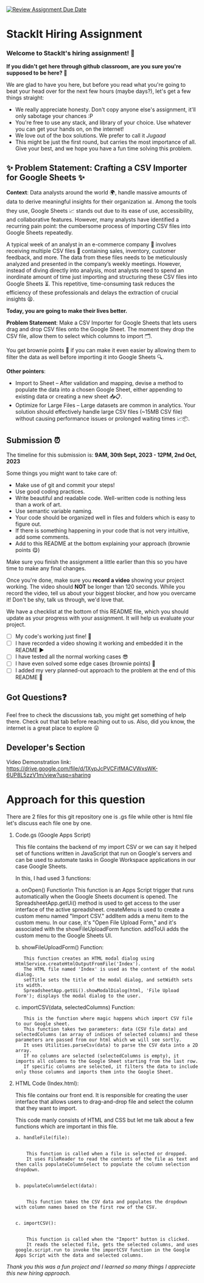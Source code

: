 [![Review Assignment Due Date](https://classroom.github.com/assets/deadline-readme-button-24ddc0f5d75046c5622901739e7c5dd533143b0c8e959d652212380cedb1ea36.svg)](https://classroom.github.com/a/_IojtdoU)
# StackIt Hiring Assignment

### Welcome to StackIt's hiring assignment! 🚀

**If you didn't get here through github classroom, are you sure you're supposed to be here? 🤨**


We are glad to have you here, but before you read what you're going to beat your head over for the next few hours (maybe days?), let's get a few things straight:
- We really appreciate honesty. Don't copy anyone else's assignment, it'll only sabotage your chances :P
- You're free to use any stack, and library of your choice. Use whatever you can get your hands on, on the internet!
- We love out of the box solutions. We prefer to call it *Jugaad* 
- This might be just the first round, but carries the most importance of all. Give your best, and we hope you have a fun time solving this problem.

## ✨ **Problem Statement: Crafting a CSV Importer for Google Sheets** ✨

**Context**:
Data analysts around the world 🌍, handle massive amounts of data to derive meaningful insights for their organization 📊. Among the tools they use, Google Sheets 📈 stands out due to its ease of use, accessibility, and collaborative features. However, many analysts have identified a recurring pain point: the cumbersome process of importing CSV files into Google Sheets repeatedly.

A typical week of an analyst in an e-commerce company 🛒 involves receiving multiple CSV files 📁 containing sales, inventory, customer feedback, and more. The data from these files needs to be meticulously analyzed and presented in the company’s weekly meetings. However, instead of diving directly into analysis, most analysts need to spend an inordinate amount of time just importing and structuring these CSV files into Google Sheets ⏳. This repetitive, time-consuming task reduces the efficiency of these professionals and delays the extraction of crucial insights 😫.

**Today, you are going to make their lives better.**

**Problem Statement**:
Make a CSV Importer for Google Sheets that lets users drag and drop CSV files onto the Google Sheet. The moment they drop the CSV file, allow them to select which columns to import 🗂️.

You get brownie points 🍪 if you can make it even easier by allowing them to filter the data as well before importing it into Google Sheets 🔍.

**Other pointers**:
- Import to Sheet – After validation and mapping, devise a method to populate the data into a chosen Google Sheet, either appending to existing data or creating a new sheet 📥📋.
- Optimize for Large Files – Large datasets are common in analytics. Your solution should effectively handle large CSV files (~15MB CSV file) without causing performance issues or prolonged waiting times 📈📦.

## Submission ⏰
The timeline for this submission is: **9AM, 30th Sept, 2023 - 12PM, 2nd Oct, 2023**

Some things you might want to take care of:
- Make use of git and commit your steps!
- Use good coding practices.
- Write beautiful and readable code. Well-written code is nothing less than a work of art.
- Use semantic variable naming.
- Your code should be organized well in files and folders which is easy to figure out.
- If there is something happening in your code that is not very intuitive, add some comments.
- Add to this README at the bottom explaining your approach (brownie points 😋)

Make sure you finish the assignment a little earlier than this so you have time to make any final changes.

Once you're done, make sure you **record a video** showing your project working. The video should **NOT** be longer than 120 seconds. While you record the video, tell us about your biggest blocker, and how you overcame it! Don't be shy, talk us through, we'd love that.

We have a checklist at the bottom of this README file, which you should update as your progress with your assignment. It will help us evaluate your project.

- [ ] My code's working just fine! 🥳
- [ ] I have recorded a video showing it working and embedded it in the README ▶️
- [ ] I have tested all the normal working cases 😎
- [ ] I have even solved some edge cases (brownie points) 💪
- [ ] I added my very planned-out approach to the problem at the end of this README 📜

## Got Questions❓
Feel free to check the discussions tab, you might get something of help there. Check out that tab before reaching out to us. Also, did you know, the internet is a great place to explore 😛

## Developer's Section
Video Demonstration link: https://drive.google.com/file/d/1XypJcPVCFifMACVWxsWK-6UP8L5zzV1m/view?usp=sharing 
# Approach for this question 
There are 2 files for this git repository one is .gs file while other is html file let's discuss each file one by one.
 1. Code.gs (Google Apps Script)

 
    This file contains the backend of my import CSV or we can say it helped set of functions written in JavaScript that run on Google's servers and can be used to automate tasks in Google Workspace applications in our case Google Sheets.


    In this, I had used 3 functions:


      a. onOpen() Function\n
         This function is an Apps Script trigger that runs automatically when the Google Sheets document is opened.
         The SpreadsheetApp.getUi() method is used to get access to the user interface of the active spreadsheet.
         createMenu is used to create a custom menu named "Import CSV." addItem adds a menu item to the custom menu. In our case, it's "Open File Upload Form," and it's associated with the showFileUploadForm function.
         addToUi adds the custom menu to the Google Sheets UI.

      b. showFileUploadForm() Function:

           This function creates an HTML modal dialog using HtmlService.createHtmlOutputFromFile('Index').
           The HTML file named 'Index' is used as the content of the modal dialog.
           setTitle sets the title of the modal dialog, and setWidth sets its width.
           SpreadsheetApp.getUi().showModalDialog(html, 'File Upload Form'); displays the modal dialog to the user.


      c. importCSV(data, selectedColumns) Function:


           This is the function where magic happens which import CSV file to our Google sheet.
           This function takes two parameters: data (CSV file data) and selectedColumns (an array of indices of selected columns) and these parameters are passed from our html which we will see sortly.
           It uses Utilities.parseCsv(data) to parse the CSV data into a 2D array.
           If no columns are selected (selectedColumns is empty), it imports all columns to the Google Sheet starting from the last row.
           If specific columns are selected, it filters the data to include only those columns and imports them into the Google Sheet.

    
  3. HTML Code (Index.html):


       This file contains our front end. It is responsible for creating the user interface that allows users to drag-and-drop file and select the column that they want to import.

     
       This code manly consists of HTML and CSS but let me talk about a few functions which are important in this file.

     
         a. handleFile(file):

     
             This function is called when a file is selected or dropped.
             It uses FileReader to read the contents of the file as text and then calls populateColumnSelect to populate the column selection dropdown.

     
         b. populateColumnSelect(data):

     
             This function takes the CSV data and populates the dropdown with column names based on the first row of the CSV.

     
         c. importCSV():

     
             This function is called when the "Import" button is clicked.
             It reads the selected file, gets the selected columns, and uses google.script.run to invoke the importCSV function in the Google Apps Script with the data and selected columns.
  

  
  *Thank you this was a fun project and I learned so many things I appreciate this new hiring approach.*
